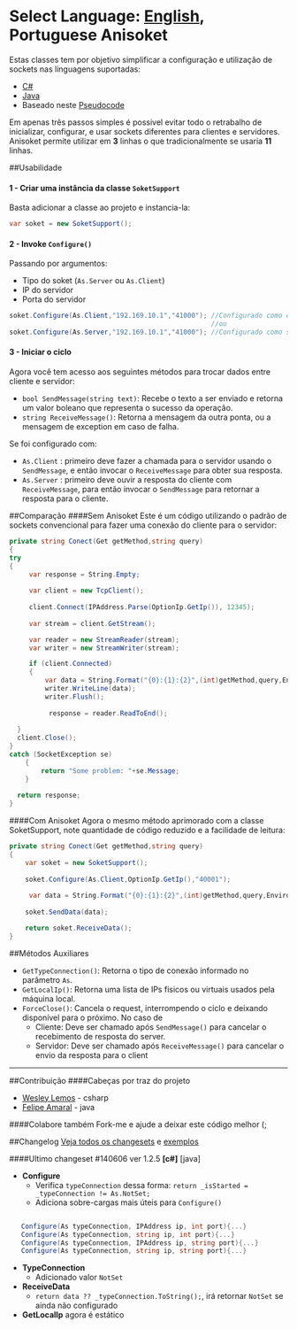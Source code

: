 Select Language: [English](https://github.com/AnisanWesley/anisan-college/blob/master/Anisoket), **Portuguese**
Anisoket
========

Estas classes tem por objetivo simplificar a configuração e utilização de sockets nas linguagens suportadas:
* [C#](https://github.com/AnisanWesley/anisan-college/blob/master/Anisoket/src/csharp/SoketSupport.cs)
* [Java](https://github.com/AnisanWesley/anisan-college/blob/master/Anisoket/src/java/SoketSupport.java)
* Baseado neste [Pseudocode](https://github.com/AnisanWesley/anisan-college/blob/master/Anisoket/src/pseudo-code/SoketSupport.pc)
 
Em apenas três passos simples é possivel evitar todo o retrabalho de inicializar, configurar, e usar sockets diferentes para clientes e servidores.
Anisoket permite utilizar em **3** linhas o que tradicionalmente se usaria **11** linhas.

##Usabilidade


#### 1 - Criar uma instância da classe `SoketSupport`
Basta adicionar a classe ao projeto e instancia-la:
```csharp
var soket = new SoketSupport();
```

#### 2 - Invoke `Configure()` 
Passando por argumentos:
* Tipo do soket (`As.Server` ou `As.Client`)
* IP do servidor
* Porta do servidor

```csharp
soket.Configure(As.Client,"192.169.10.1","41000"); //Configurado como cliente
                                                   //ou
soket.Configure(As.Server,"192.169.10.1","41000"); //Configurado como servidor
```
#### 3 - Iniciar o ciclo
Agora você tem acesso aos seguintes métodos para trocar dados entre cliente e servidor:
* `bool SendMessage(string text)`: Recebe o texto a ser enviado e retorna um valor boleano que representa o sucesso da operação.
* `string ReceiveMessage()`: Retorna a mensagem da outra ponta, ou a mensagem de exception em caso de falha.

Se foi configurado com:
* `As.Client` : primeiro deve fazer a chamada para o servidor usando o `SendMessage`, e então invocar o `ReceiveMessage` para obter sua resposta.
* `As.Server` : primeiro deve ouvir a resposta do cliente com `ReceiveMessage`, para então invocar o `SendMessage` para retornar a resposta para o cliente.

##Comparação
####Sem Anisoket 
Este é um código utilizando o padrão de sockets convencional para fazer uma conexão do cliente para o servidor:

```csharp
private string Conect(Get getMethod,string query)
{
try
{
     var response = String.Empty;
 
     var client = new TcpClient();
 
     client.Connect(IPAddress.Parse(OptionIp.GetIp()), 12345);
      
     var stream = client.GetStream();

     var reader = new StreamReader(stream);
     var writer = new StreamWriter(stream);

     if (client.Connected)
     {
         var data = String.Format("{0}:{1}:{2}",(int)getMethod,query,Environment.MachineName)
         writer.WriteLine(data);
         writer.Flush();
 
          response = reader.ReadToEnd();
                
  }
  client.Close();
}
catch (SocketException se)
    {
        return "Some problem: "+se.Message;
    }
  
  return response;
}
```
####Com Anisoket
Agora o mesmo método aprimorado com a classe SoketSupport, note quantidade de código reduzido e a facilidade de leitura:

```csharp
private string Conect(Get getMethod,string query)
{
    var soket = new SoketSupport();
                
    soket.Configure(As.Client,OptionIp.GetIp(),"40001");
             
     var data = String.Format("{0}:{1}:{2}",(int)getMethod,query,Environment.MachineName)
             
    soket.SendData(data);

    return soket.ReceiveData();
}
```
##Métodos Auxiliares
* `GetTypeConnection()`: Retorna o tipo de conexão informado no parâmetro `As`.
* `GetLocalIp()`: Retorna uma lista de IPs fisicos ou virtuais usados pela máquina local.
* `ForceClose()`: Cancela o request, interrompendo o ciclo e deixando disponível para o próximo. No caso de
  * Cliente: Deve ser chamado após `SendMessage()` para cancelar o recebimento de resposta do server.
  * Servidor: Deve ser chamado após `ReceiveMessage()` para cancelar o envio da resposta para o client

---
##Contribuição
####Cabeças por traz do projeto

* [Wesley Lemos](https://github.com/AnisanWesley) - csharp
* [Felipe Amaral](https://github.com/furflez) - java
 
####Colabore também
Fork-me e ajude a deixar este código melhor (;

##Changelog
[Veja todos os changesets](https://github.com/AnisanWesley/anisan-college/blob/master/Anisoket/Changelog.md) e [exemplos](https://github.com/AnisanWesley/anisan-college/tree/master/Anisoket/samples)

####Ultimo changeset #140606 ver 1.2.5
**[c#]** [java]

* **Configure**
   * Verifica `typeConnection` dessa forma: `return _isStarted = _typeConnection != As.NotSet;`
   * Adiciona sobre-cargas mais úteis para `Configure()`
````csharp

   Configure(As typeConnection, IPAddress ip, int port){...}
   Configure(As typeConnection, string ip, int port){...}
   Configure(As typeConnection, IPAddress ip, string port){...}
   Configure(As typeConnection, string ip, string port){...}
````
* **TypeConnection**
   * Adicionado valor `NotSet` 
* **ReceiveData** 
   * `return data ?? _typeConnection.ToString();`, irá retornar `NotSet` se ainda não configurado
* **GetLocalIp** agora é estático
